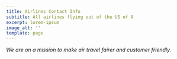 ```yaml
---
title: Airlines Contact Info
subtitle: All airlines flying out of the US of A
excerpt: lorem-ipsum
image_alt: ''
template: page
---
```

*We are on a mission to make air travel fairer and customer friendly.*
